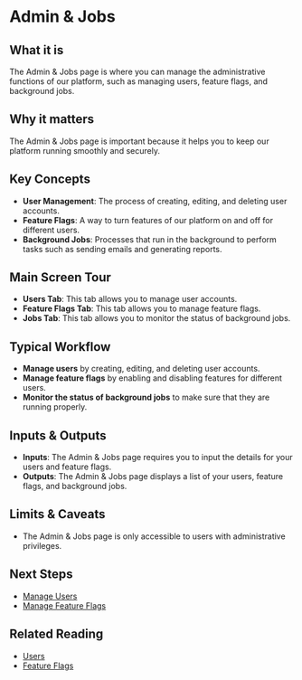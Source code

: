 # Admin & Jobs

## What it is

The Admin & Jobs page is where you can manage the administrative functions of our platform, such as managing users, feature flags, and background jobs.

## Why it matters

The Admin & Jobs page is important because it helps you to keep our platform running smoothly and securely.

## Key Concepts

*   **User Management**: The process of creating, editing, and deleting user accounts.
*   **Feature Flags**: A way to turn features of our platform on and off for different users.
*   **Background Jobs**: Processes that run in the background to perform tasks such as sending emails and generating reports.

## Main Screen Tour

*   **Users Tab**: This tab allows you to manage user accounts.
*   **Feature Flags Tab**: This tab allows you to manage feature flags.
*   **Jobs Tab**: This tab allows you to monitor the status of background jobs.

## Typical Workflow

*   **Manage users** by creating, editing, and deleting user accounts.
*   **Manage feature flags** by enabling and disabling features for different users.
*   **Monitor the status of background jobs** to make sure that they are running properly.

## Inputs & Outputs

*   **Inputs**: The Admin & Jobs page requires you to input the details for your users and feature flags.
*   **Outputs**: The Admin & Jobs page displays a list of your users, feature flags, and background jobs.

## Limits & Caveats

*   The Admin & Jobs page is only accessible to users with administrative privileges.

## Next Steps

*   [Manage Users](../suite/workflows/manage-users.md)
*   [Manage Feature Flags](../suite/workflows/manage-feature-flags.md)

## Related Reading

*   [Users](./users.md)
*   [Feature Flags](./feature-flags.md)
